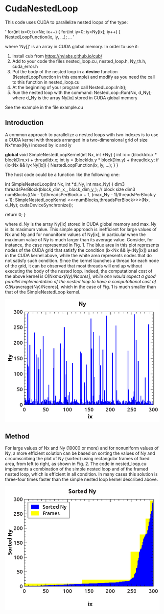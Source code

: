 CudaNestedLoop
==============

This code uses CUDA to parallelize nested loops of the type:

'
for(int ix=0; ix<Nx; ix++) {
  for(int iy=0; iy<Ny[ix]; iy++) {
    NestedLoopFunction(ix, iy, ...);
	       ...
'

where 'Ny[]' is an array in CUDA global memory.
In order to use it:
1) Install cub from https://nvlabs.github.io/cub/
2) Add to your code the files nested_loop.cu, nested_loop.h, Ny_th.h,
   cuda_error.h
3) Put the body of the nested loop in a __device__ function
   (NestedLoopFunction in this example) and modify as you need the call to
   this function in nested_loop.cu
4) At the beginning of your program call
   NestedLoop::Init();
5) Run the nested loop with the command:
   NestedLoop::Run(Nx, d_Ny);
   where d_Ny is the array Ny[ix] stored in CUDA global memory 

See the example in the file example.cu

Introduction
------------

A common approach to parallelize a nested loops with two indexes is to use a
CUDA kernel with threads arranged in a two-dimensional grid of size
Nx*max(Ny) indexed by ix and iy

__global__ void SimpleNestedLoopKernel(int Nx, int *Ny)
{
  int ix = (blockIdx.x * blockDim.x) + threadIdx.x;
  int iy = (blockIdx.y * blockDim.y) + threadIdx.y;
  if (ix<Nx && iy<Ny[ix]) {
    NestedLoopFunction(ix, iy, ...);
  }
}

The host code could be a function like the following one:

int SimpleNestedLoop(int Nx, int *d_Ny, int max_Ny)
{
  dim3 threadsPerBlock(block_dim_x_, block_dim_y_);  // block size
  dim3 numBlocks((Nx - 1)/threadsPerBlock.x + 1,
      	     (max_Ny - 1)/threadsPerBlock.y + 1);
  SimpleNestedLoopKernel <<<numBlocks,threadsPerBlock>>>(Nx, d_Ny);
  cudaDeviceSynchronize();

  return 0;
}

where d_Ny is the array Ny[ix] stored in CUDA global memory and max_Ny
is its maximum value.
This simple approach is inefficient for large values of Nx and Ny
and for nonuniform values of Ny[ix], in particular when
the maximum value of Ny is much larger than its average value.
Consider, for instance, the case represented in Fig. 1.
The blue area in this plot represents nodes of the CUDA grid that satisfy
the condition (ix<Nx && iy<Ny[ix]) used in the CUDA kernel above, while
the white area represents nodes that do not satisfy such condition.
Since the kernel launches a thread for each node of the grid, it can be
observed that most threads will end up without executing the body of the
nested loop. Indeed, the computational cost of the above kernel is
O[Nx*max(Ny)/Ncores], while one would expect a good parallel implementation
of the nested loop to have a computational cost of O[Nx*average(Ny)/Ncores],
which in the case of Fig. 1 is much smaller than that of the SimpleNestedLoop
kernel.

![alt tag](Images/Fig1.png)

Method
------

For large values of Nx and Ny (10000 or more) and for nonuniform values of Ny,
a more efficient solution can be based on sorting the values of Ny and
circumscribing the plot of Ny (sorted) using rectangular frames of fixed area,
from left to right, as shown in Fig. 2.
The code in nested_loop.cu implements a combination of the simple nested loop and of the framed nested loop, which is efficient in all condition. In many
cases this solution is three-four times faster than the simple nested loop
kernel described above.

![alt tag](Images/Fig2.png)
